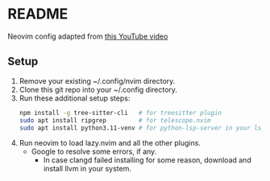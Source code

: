 # README

Neovim config adapted from [this YouTube video](https://www.youtube.com/watch?v=KYDG3AHgYEs)

## Setup

1. Remove your existing ~/.config/nvim directory.
2. Clone this git repo into your ~/.config directory.
3. Run these additional setup steps:
   ```bash
   npm install -g tree-sitter-cli   # for treesitter plugin
   sudo apt install ripgrep         # for telescope.nvim
   sudo apt install python3.11-venv # for python-lsp-server in your lsp config
   ```
4. Run neovim to load lazy.nvim and all the other plugins.
   - Google to resolve some errors, if any.
     - In case clangd failed installing for some reason, download and install llvm in your system.
